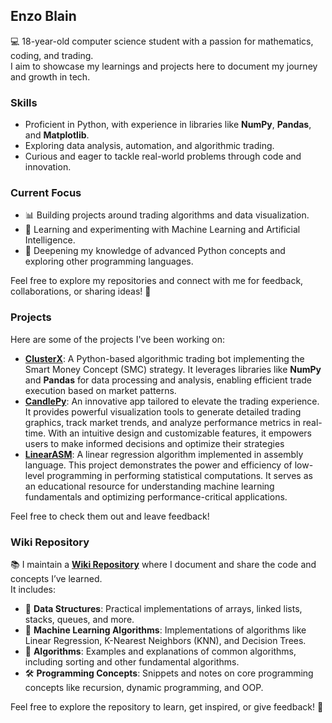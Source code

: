 ## Enzo Blain  
💻 18-year-old computer science student with a passion for mathematics, coding, and trading.  
I aim to showcase my learnings and projects here to document my journey and growth in tech.  

### Skills  
- Proficient in Python, with experience in libraries like **NumPy**, **Pandas**, and **Matplotlib**.  
- Exploring data analysis, automation, and algorithmic trading.  
- Curious and eager to tackle real-world problems through code and innovation.  

### Current Focus  
- 📊 Building projects around trading algorithms and data visualization.  
- 🤖 Learning and experimenting with Machine Learning and Artificial Intelligence.  
- 🧠 Deepening my knowledge of advanced Python concepts and exploring other programming languages.  

Feel free to explore my repositories and connect with me for feedback, collaborations, or sharing ideas! 🚀  

### Projects  
Here are some of the projects I've been working on:  

- **[ClusterX](https://github.com/enzoblain/ClusterX)**: A Python-based algorithmic trading bot implementing the Smart Money Concept (SMC) strategy. It leverages libraries like **NumPy** and **Pandas** for data processing and analysis, enabling efficient trade execution based on market patterns.
- **[CandlePy](https://github.com/enzoblain/CandlePy)**: An innovative app tailored to elevate the trading experience. It provides powerful visualization tools to generate detailed trading graphics, track market trends, and analyze performance metrics in real-time. With an intuitive design and customizable features, it empowers users to make informed decisions and optimize their strategies
- **[LinearASM](https://github.com/enzoblain/LinearASM)**: A linear regression algorithm implemented in assembly language. This project demonstrates the power and efficiency of low-level programming in performing statistical computations. It serves as an educational resource for understanding machine learning fundamentals and optimizing performance-critical applications.

Feel free to check them out and leave feedback!  

### Wiki Repository  
📚 I maintain a **[Wiki Repository](https://github.com/enzoblain/Wiki)** where I document and share the code and concepts I’ve learned.  
It includes:  
- 🔢 **Data Structures**: Practical implementations of arrays, linked lists, stacks, queues, and more.  
- 🧠 **Machine Learning Algorithms**: Implementations of algorithms like Linear Regression, K-Nearest Neighbors (KNN), and Decision Trees.  
- 🧮 **Algorithms**: Examples and explanations of common algorithms, including sorting and other fundamental algorithms.  
- 🛠️ **Programming Concepts**: Snippets and notes on core programming concepts like recursion, dynamic programming, and OOP.

Feel free to explore the repository to learn, get inspired, or give feedback! 🚀  
